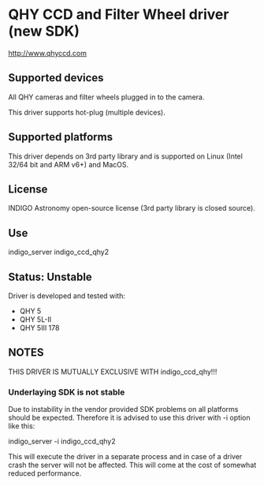 # QHY CCD and Filter Wheel driver (new SDK)

http://www.qhyccd.com

## Supported devices

All QHY cameras and filter wheels plugged in to the camera.

This driver supports hot-plug (multiple devices).

## Supported platforms

This driver depends on 3rd party library and is supported on Linux (Intel 32/64 bit and ARM v6+) and MacOS.

## License

INDIGO Astronomy open-source license (3rd party library is closed source).

## Use

indigo_server indigo_ccd_qhy2

## Status: Unstable

Driver is developed and tested with:
* QHY 5
* QHY 5L-II
* QHY 5III 178

## NOTES

THIS DRIVER IS MUTUALLY EXCLUSIVE WITH indigo_ccd_qhy!!!

### Underlaying SDK is not stable
Due to instability in the vendor provided SDK problems on all platforms should be expected. Therefore it is
advised to use this driver with -i option like this:

indigo_server -i indigo_ccd_qhy2

This will execute the driver in a separate process and in case of a driver crash the server will not be affected.
This will come at the cost of somewhat reduced performance.

